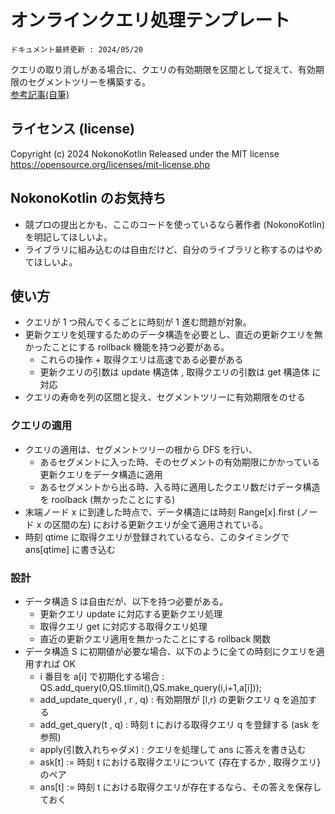 # オンラインクエリ処理テンプレート
`ドキュメント最終更新 : 2024/05/20`

クエリの取り消しがある場合に、クエリの有効期限を区間として捉えて、有効期限のセグメントツリーを構築する。   
<a href = "https://nokonokotlin.github.io/Home/Contents/algorithm/Articles/typical/OfflineQuery.html">参考記事(自筆)</a>

## ライセンス (license)
Copyright (c) 2024 NokonoKotlin
Released under the MIT license
https://opensource.org/licenses/mit-license.php


## NokonoKotlin のお気持ち
- 競プロの提出とかも、ここのコードを使っているなら著作者 (NokonoKotlin) を明記してほしいよ。
- ライブラリに組み込むのは自由だけど、自分のライブラリと称するのはやめてほしいよ。

## 使い方
- クエリが 1 つ飛んでくるごとに時刻が 1 進む問題が対象。  
- 更新クエリを処理するためのデータ構造を必要とし、直近の更新クエリを無かったことにする rollback 機能を持つ必要がある。
    - これらの操作 + 取得クエリは高速である必要がある
    - 更新クエリの引数は update 構造体 , 取得クエリの引数は get 構造体 に対応
- クエリの寿命を列の区間と捉え、セグメントツリーに有効期限をのせる
### クエリの適用
- クエリの適用は、セグメントツリーの根から DFS を行い、
    - あるセグメントに入った時、そのセグメントの有効期限にかかっている更新クエリをデータ構造に適用
    - あるセグメントから出る時、入る時に適用したクエリ数だけデータ構造を roolback (無かったことにする)
- 末端ノード x に到達した時点で、データ構造には時刻 Range[x].first (ノード x の区間の左) における更新クエリが全て適用されている。
- 時刻 qtime に取得クエリが登録されているなら、このタイミングで ans[qtime] に書き込む

### 設計 
- データ構造 S は自由だが、以下を持つ必要がある。  
    - 更新クエリ update に対応する更新クエリ処理
    - 取得クエリ get に対応する取得クエリ処理
    - 直近の更新クエリ適用を無かったことにする rollback 関数
- データ構造 S に初期値が必要な場合、以下のように全ての時刻にクエリを適用すれば OK
    - i 番目を a[i] で初期化する場合 : QS.add_query(0,QS.tlimit(),QS.make_query(i,i+1,a[i]));
    - add_update_query(l , r , q) : 有効期限が [l,r) の更新クエリ q を追加する
    - add_get_query(t , q) : 時刻 t における取得クエリ q を登録する (ask を参照)
    - apply(引数入れちゃダメ) : クエリを処理して ans に答えを書き込む
    - ask[t] := 時刻 t における取得クエリについて {存在するか ,  取得クエリ} のペア
    - ans[t] := 時刻 t における取得クエリが存在するなら、その答えを保存しておく